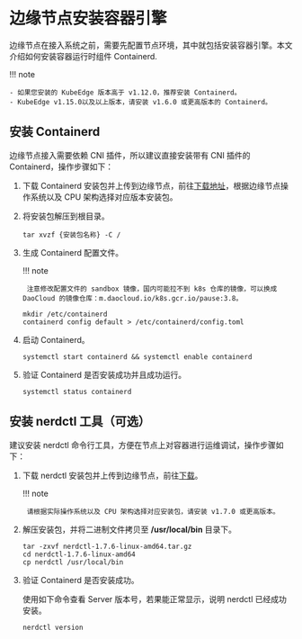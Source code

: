 # 边缘节点安装容器引擎

边缘节点在接入系统之前，需要先配置节点环境，其中就包括安装容器引擎。本文介绍如何安装容器运行时组件 Containerd.

!!! note

    - 如果您安装的 KubeEdge 版本高于 v1.12.0，推荐安装 Containerd。
    - KubeEdge v1.15.0以及以上版本，请安装 v1.6.0 或更高版本的 Containerd。

## 安装 Containerd

边缘节点接入需要依赖 CNI 插件，所以建议直接安装带有 CNI 插件的 Containerd，操作步骤如下：

1. 下载 Containerd 安装包并上传到边缘节点，前往[下载地址](https://github.com/containerd/containerd/tags)，根据边缘节点操作系统以及 CPU 架构选择对应版本安装包。

2. 将安装包解压到根目录。

    ```shell
    tar xvzf {安装包名称} -C /
    ```

3. 生成 Containerd 配置文件。

    !!! note

        注意修改配置文件的 sandbox 镜像，国内可能拉不到 k8s 仓库的镜像，可以换成 DaoCloud 的镜像仓库：m.daocloud.io/k8s.gcr.io/pause:3.8。

    ```shell
    mkdir /etc/containerd
    containerd config default > /etc/containerd/config.toml
    ```

4. 启动 Containerd。

    ```shell
    systemctl start containerd && systemctl enable containerd
    ```

5. 验证 Containerd 是否安装成功并且成功运行。

    ```shell
    systemctl status containerd
    ```

## 安装 nerdctl 工具（可选）

建议安装 nerdctl 命令行工具，方便在节点上对容器进行运维调试，操作步骤如下：

1. 下载 nerdctl 安装包并上传到边缘节点，前往[下载](https://github.com/containerd/nerdctl/releases)。

    !!! note

        请根据实际操作系统以及 CPU 架构选择对应安装包，请安装 v1.7.0 或更高版本。

2. 解压安装包，并将二进制文件拷贝至 **/usr/local/bin** 目录下。

    ```shell
    tar -zxvf nerdctl-1.7.6-linux-amd64.tar.gz
    cd nerdctl-1.7.6-linux-amd64
    cp nerdctl /usr/local/bin
    ```

3. 验证 Containerd 是否安装成功。

    使用如下命令查看 Server 版本号，若果能正常显示，说明 nerdctl 已经成功安装。

    ```shell
    nerdctl version
    ```